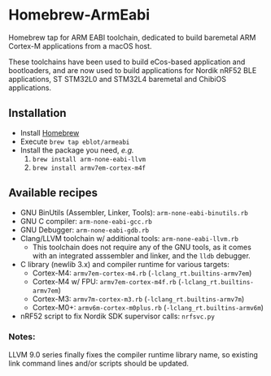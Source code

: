 # Homebrew-ArmEabi

Homebrew tap for ARM EABI toolchain, dedicated to build baremetal ARM Cortex-M
applications from a macOS host.

These toolchains have been used to build eCos-based application and bootloaders,
and are now used to build applications for Nordik nRF52 BLE applications,
ST STM32L0 and STM32L4 baremetal and ChibiOS applications.

## Installation

 * Install [Homebrew](https://brew.sh)
 * Execute `brew tap eblot/armeabi`
 * Install the package you need, *e.g.*
   1. `brew install arm-none-eabi-llvm`
   2. `brew install armv7em-cortex-m4f`

## Available recipes

 * GNU BinUtils (Assembler, Linker, Tools): `arm-none-eabi-binutils.rb`
 * GNU C compiler: `arm-none-eabi-gcc.rb`
 * GNU Debugger: `arm-none-eabi-gdb.rb`
 * Clang/LLVM toolchain w/ additional tools: `arm-none-eabi-llvm.rb`
   * This toolchain does not require any of the GNU tools, as it comes with
     an integrated asssembler and linker, and the `lldb` debugger.
 * C library (newlib 3.x) and compiler runtime for various targets:
    * Cortex-M4: `armv7em-cortex-m4.rb` (`-lclang_rt.builtins-armv7em`)
    * Cortex-M4 w/ FPU: `armv7em-cortex-m4f.rb` (`-lclang_rt.builtins-armv7em`)
    * Cortex-M3: `armv7m-cortex-m3.rb` (`-lclang_rt.builtins-armv7m`)
    * Cortex-M0+: `armv6m-cortex-m0plus.rb` (`-lclang_rt.builtins-armv6m`)
 * nRF52 script to fix Nordik SDK supervisor calls: `nrfsvc.py`

### Notes:

 LLVM 9.0 series finally fixes the compiler runtime library name, so existing
 link command lines and/or scripts should be updated.

